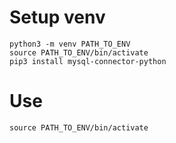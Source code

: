 # Setup venv

```
python3 -m venv PATH_TO_ENV
source PATH_TO_ENV/bin/activate
pip3 install mysql-connector-python
```

# Use

```
source PATH_TO_ENV/bin/activate
```
